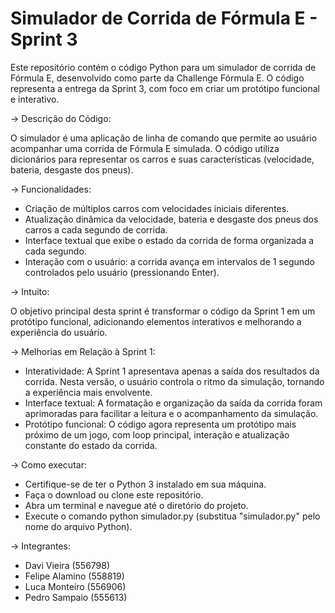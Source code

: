 # Simulador de Corrida de Fórmula E - Sprint 3
  Este repositório contém o código Python para um simulador de corrida de Fórmula E, desenvolvido como parte da Challenge Fórmula E. O código representa a entrega da Sprint 3, com foco em criar um protótipo funcional e interativo.

-> Descrição do Código:

  O simulador é uma aplicação de linha de comando que permite ao usuário acompanhar uma corrida de Fórmula E simulada. O código utiliza dicionários para representar os carros e suas características (velocidade, bateria, desgaste dos pneus).

-> Funcionalidades:
- Criação de múltiplos carros com velocidades iniciais diferentes.
- Atualização dinâmica da velocidade, bateria e desgaste dos pneus dos carros a cada segundo de corrida.
- Interface textual que exibe o estado da corrida de forma organizada a cada segundo.
- Interação com o usuário: a corrida avança em intervalos de 1 segundo controlados pelo usuário (pressionando Enter).

-> Intuito:

  O objetivo principal desta sprint é transformar o código da Sprint 1 em um protótipo funcional, adicionando elementos interativos e melhorando a experiência do usuário.

-> Melhorias em Relação à Sprint 1:
- Interatividade: A Sprint 1 apresentava apenas a saída dos resultados da corrida. Nesta versão, o usuário controla o ritmo da simulação, tornando a experiência mais envolvente.
- Interface textual: A formatação e organização da saída da corrida foram aprimoradas para facilitar a leitura e o acompanhamento da simulação.
- Protótipo funcional: O código agora representa um protótipo mais próximo de um jogo, com loop principal, interação e atualização constante do estado da corrida.

-> Como executar:
- Certifique-se de ter o Python 3 instalado em sua máquina.
- Faça o download ou clone este repositório.
- Abra um terminal e navegue até o diretório do projeto.
- Execute o comando python simulador.py (substitua "simulador.py" pelo nome do arquivo Python).

-> Integrantes:
  - Davi Vieira (556798) 
  - Felipe Alamino (558819) 
  - Luca Monteiro (556906) 
  - Pedro Sampaio (555613) 
